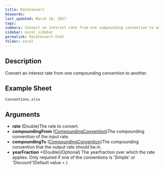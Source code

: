 ```yaml
---
title: RateConvert
keywords:
last_updated: March 18, 2017
tags:
summary: Convert an interest rate from one compounding convention to another.
sidebar: excel_sidebar
permalink: RateConvert.html
folder: excel
---
```


## Description
Convert an interest rate from one compounding convention to another.

<!--HUMAN EDIT START-->

<!--## Details-->

<!--HUMAN EDIT END-->

## Example Sheet

    Conventions.xlsx

## Arguments

* **rate** (Double)The rate to convert.
* **compoundingFrom** ([CompoundingConvention](CompoundingConvention.html))The compounding convention of the input rate.
* **compoundingTo** ([CompoundingConvention](CompoundingConvention.html))The compounding convention that the output rate should be in.
* **yearFraction** *(Double)(Optional) The yearfraction over which the rate applies.  Only required if one of the conventions is 'Simple' or 'Discount'(Default value = )

<!--HUMAN EDIT START-->

<!--## Validation-->

<!--HUMAN EDIT END-->

